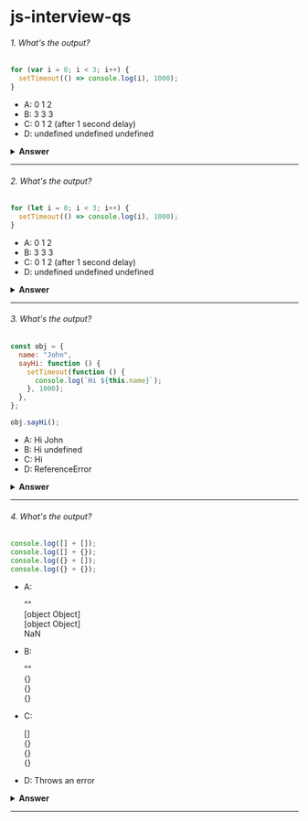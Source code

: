 # js-interview-qs

###### 1. What's the output?

```javascript
for (var i = 0; i < 3; i++) {
  setTimeout(() => console.log(i), 1000);
}
```

- A: 0 1 2
- B: 3 3 3
- C: 0 1 2 (after 1 second delay)
- D: undefined undefined undefined

<details><summary><b>Answer</b></summary>
<p>

#### Answer: B

Because `var` is function-scoped (not block-scoped), the same `i` is shared across all iterations of the loop.
By the time the `setTimeout` callback executes after 1 second, the loop has already finished and `i` is `3`.
Therefore, each `console.log` prints `3`.

If we used `let` instead of `var`, it would print `0 1 2` because `let` is block-scoped, creating a new `i` for each iteration.

</p>
</details>

---

###### 2. What's the output?

```javascript
for (let i = 0; i < 3; i++) {
  setTimeout(() => console.log(i), 1000);
}
```

- A: 0 1 2
- B: 3 3 3
- C: 0 1 2 (after 1 second delay)
- D: undefined undefined undefined

<details><summary><b>Answer</b></summary>
<p>

#### Answer: C

`let` is block-scoped, meaning each iteration of the loop creates a new binding for `i`.
When the `setTimeout` callback runs after 1 second, it "remembers" the value of `i` at the time of that iteration.

</p>
</details>

---

###### 3. What's the output?

```javascript
const obj = {
  name: "John",
  sayHi: function () {
    setTimeout(function () {
      console.log(`Hi ${this.name}`);
    }, 1000);
  },
};

obj.sayHi();
```

- A: Hi John
- B: Hi undefined
- C: Hi
- D: ReferenceError

<details><summary><b>Answer</b></summary>
<p>

#### Answer: B

Inside the `setTimeout` callback, `this` does not refer to `obj`.
Instead, in non–strict mode, `this` defaults to the global object (`window` in browsers, `global` in Node.js).
Since the global object does not have a `name` property, `this.name` evaluates to `undefined`.

</p>
</details>

---

###### 4. What's the output?

```javascript
console.log([] + []);
console.log([] + {});
console.log({} + []);
console.log({} + {});
```

- A:

  ""  
  [object Object]  
  [object Object]  
  NaN

- B:

  ""  
  {}  
  {}  
  {}

- C:

  []  
  {}  
  {}  
  {}

- D: Throws an error

<details><summary><b>Answer</b></summary>
<p>

#### Answer: A

1.  `[] + []`
    Both arrays are converted to strings (""), so result is an empty string.

2.  `[] + {}`
    [] → ""
    {} → "[object Object]"
    Concatenation gives "[object Object]".

3.  `{} + []`
    This is tricky!

        * If a line starts with `{}`, JavaScript interprets it as a block statement, not an object literal.

So effectively it’s +[], which becomes 0.

Then "[object Object]" from [] results in "0[object Object]" in some contexts, but in most modern engines it evaluates as "[object Object]".

Hence the logged output is "[object Object]".

{} + {}
Again, the first {} is treated as a block.
So it becomes +{}, which tries to convert an object to a number → results in NaN.

</p>
</details>

---
